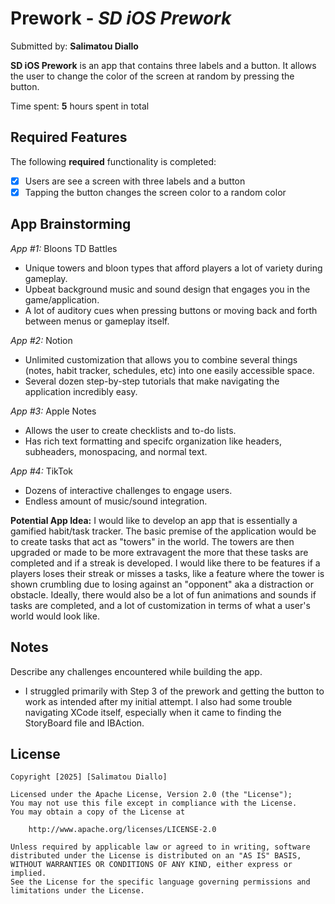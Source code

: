 # Prework - *SD iOS Prework*

Submitted by: **Salimatou Diallo**

**SD iOS Prework** is an app that contains three labels and a button. It allows the user to change the color of the screen at random by pressing the button.  

Time spent: **5** hours spent in total

## Required Features

The following **required** functionality is completed:

- [x] Users are see a screen with three labels and a button
- [x] Tapping the button changes the screen color to a random color
 
## App Brainstorming
*App #1:* Bloons TD Battles 
- Unique towers and bloon types that afford players a lot of variety during gameplay.
- Upbeat background music and sound design that engages you in the game/application.
- A lot of auditory cues when pressing buttons or moving back and forth between menus or gameplay itself.

*App #2:* Notion 
- Unlimited customization that allows you to combine several things (notes, habit tracker, schedules, etc) into one easily accessible space.
- Several dozen step-by-step tutorials that make navigating the application incredibly easy.

*App #3:* Apple Notes
- Allows the user to create checklists and to-do lists.
- Has rich text formatting and specifc organization like headers, subheaders, monospacing, and normal text.

*App #4:* TikTok
- Dozens of interactive challenges to engage users.
- Endless amount of music/sound integration.  

**Potential App Idea:** I would like to develop an app that is essentially a gamified habit/task tracker. The basic premise of the application would be to create tasks that act as "towers" in the world. The towers are then upgraded or made to be more extravagent the more that these tasks are completed and if a streak is developed. I would like there to be features if a players loses their streak or misses a tasks, like a feature where the tower is shown crumbling due to losing against an "opponent" aka a distraction or obstacle. Ideally, there would also be a lot of fun animations and sounds if tasks are completed, and a lot of customization in terms of what a user's world would look like. 

## Notes
Describe any challenges encountered while building the app.
- I struggled primarily with Step 3 of the prework and getting the button to work as intended after my initial attempt. I also had some trouble navigating XCode itself, especially when it came to finding the StoryBoard file and IBAction.

## License

    Copyright [2025] [Salimatou Diallo]

    Licensed under the Apache License, Version 2.0 (the "License");
    You may not use this file except in compliance with the License.
    You may obtain a copy of the License at

        http://www.apache.org/licenses/LICENSE-2.0

    Unless required by applicable law or agreed to in writing, software
    distributed under the License is distributed on an "AS IS" BASIS,
    WITHOUT WARRANTIES OR CONDITIONS OF ANY KIND, either express or implied.
    See the License for the specific language governing permissions and
    limitations under the License.


